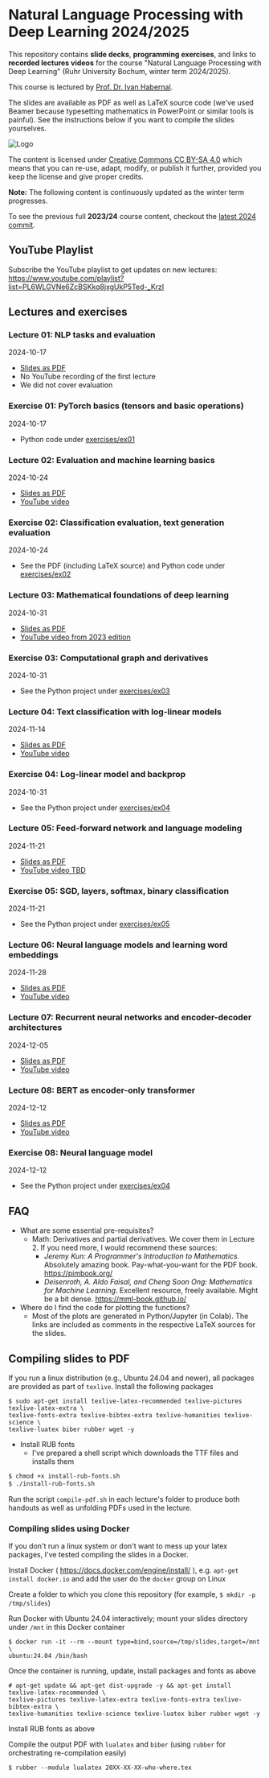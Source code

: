 # Natural Language Processing with Deep Learning 2024/2025

This repository contains **slide decks**, **programming exercises**, and links to **recorded lectures videos** for the course "Natural Language Processing with Deep Learning" (Ruhr University Bochum, winter term 2024/2025).

This course is lectured by [Prof. Dr. Ivan Habernal](https://www.trusthlt.org).

The slides are available as PDF as well as LaTeX source code (we've used Beamer because typesetting mathematics in PowerPoint or similar tools is painful). See the instructions below if you want to compile the slides yourselves.

![Logo](https://upload.wikimedia.org/wikipedia/commons/thumb/e/e5/CC_BY-SA_icon.svg/88px-CC_BY-SA_icon.svg.png)

The content is licensed under [Creative Commons CC BY-SA 4.0](https://creativecommons.org/licenses/by-sa/4.0/) which means that you can re-use, adapt, modify, or publish it further, provided you keep the license and give proper credits.

**Note:** The following content is continuously updated as the winter term progresses.

To see the previous full **2023/24** course content, checkout the [latest 2024 commit](https://github.com/trusthlt/nlp-with-deep-learning-lectures/tree/ae2364ac136e9852a6992f17a90771f0a5474bfb).

## YouTube Playlist

Subscribe the YouTube playlist to get updates on new lectures: https://www.youtube.com/playlist?list=PL6WLGVNe6ZcBSKkq8jxgUkP5Ted-_KrzI

## Lectures and exercises

### Lecture 01: NLP tasks and evaluation

2024-10-17

* [Slides as PDF](/lectures/lecture01/pdf/nlpwdl2024-lecture01-handout.pdf)
* No YouTube recording of the first lecture
* We did not cover evaluation

### Exercise 01: PyTorch basics (tensors and basic operations)

2024-10-17

* Python code under [exercises/ex01](exercises/ex01)

### Lecture 02: Evaluation and machine learning basics

2024-10-24

* [Slides as PDF](/lectures/lecture02/pdf/nlpwdl2024-lecture02-handout.pdf)
* [YouTube video](https://www.youtube.com/watch?v=A_oS_7LnfD0)


### Exercise 02: Classification evaluation, text generation evaluation

2024-10-24

* See the PDF (including LaTeX source) and Python code under [exercises/ex02](exercises/ex02)


### Lecture 03: Mathematical foundations of deep learning

2024-10-31

* [Slides as PDF](/lectures/lecture03/pdf/nlpwdl2024-lecture03-handout.pdf)
* [YouTube video from 2023 edition](https://www.youtube.com/watch?v=viej0VnvwMY)

### Exercise 03: Computational graph and derivatives

2024-10-31

* See the Python project under [exercises/ex03](exercises/ex03)

### Lecture 04: Text classification with log-linear models

2024-11-14

* [Slides as PDF](/lectures/lecture04/pdf/nlpwdl2024-lecture04-handout.pdf)
* [YouTube video](https://www.youtube.com/watch?v=UASyReidhqM)

### Exercise 04: Log-linear model and backprop

2024-10-31

* See the Python project under [exercises/ex04](exercises/ex04)

### Lecture 05: Feed-forward network and language modeling

2024-11-21

* [Slides as PDF](/lectures/lecture04/pdf/nlpwdl2024-lecture05-handout.pdf)
* [YouTube video TBD](https://www.youtube.com/watch?v=0cHYQgOTYFw)

### Exercise 05: SGD, layers, softmax, binary classification

2024-11-21

* See the Python project under [exercises/ex05](exercises/ex04)

### Lecture 06: Neural language models and learning word embeddings

2024-11-28

* [Slides as PDF](/lectures/lecture04/pdf/nlpwdl2024-lecture06-handout.pdf)
* [YouTube video](https://www.youtube.com/watch?v=wUey35aN6mI)


### Lecture 07: Recurrent neural networks and encoder-decoder architectures

2024-12-05

* [Slides as PDF](/lectures/lecture04/pdf/nlpwdl2024-lecture07-handout.pdf)
* [YouTube video](https://www.youtube.com/watch?v=AqR8tMGXHGQ)

### Lecture 08: BERT as encoder-only transformer

2024-12-12

* [Slides as PDF](/lectures/lecture04/pdf/nlpwdl2024-lecture08-handout.pdf)
* [YouTube video](https://www.youtube.com/watch?v=Iv4frRvYFd8)

### Exercise 08: Neural language model

2024-12-12

* See the Python project under [exercises/ex04](exercises/ex08)


## FAQ

* What are some essential pre-requisites?
  * Math: Derivatives and partial derivatives. We cover them in Lecture 2. If you need more, I would recommend these sources:
    * *Jeremy Kun: A Programmer's Introduction to Mathematics.* Absolutely amazing book. Pay-what-you-want for the PDF book. https://pimbook.org/
    * *Deisenroth, A. Aldo Faisal, and Cheng Soon Ong: Mathematics for Machine Learning*. Excellent resource, freely available. Might be a bit dense. https://mml-book.github.io/
* Where do I find the code for plotting the functions?
  * Most of the plots are generated in Python/Jupyter (in Colab). The links are included as comments in the respective LaTeX sources for the slides.

## Compiling slides to PDF

If you run a linux distribution (e.g., Ubuntu 24.04 and newer), all packages are provided as part of `texlive`. Install the following packages

```plain
$ sudo apt-get install texlive-latex-recommended texlive-pictures texlive-latex-extra \
texlive-fonts-extra texlive-bibtex-extra texlive-humanities texlive-science \
texlive-luatex biber rubber wget -y
```

* Install RUB fonts
  * I've prepared a shell script which downloads the TTF files and installs them

```bash
$ chmod +x install-rub-fonts.sh
$ ./install-rub-fonts.sh
```

Run the script `compile-pdf.sh` in each lecture's folder to produce both handouts as well as unfolding PDFs used in the lecture.

### Compiling slides using Docker

If you don't run a linux system or don't want to mess up your latex packages, I've tested compiling the slides in a Docker.

Install Docker ( https://docs.docker.com/engine/install/ ), e.g. `apt-get install docker.io` and add the user do the `docker` group on Linux

Create a folder to which you clone this repository (for example, `$ mkdir -p /tmp/slides`)

Run Docker with Ubuntu 24.04 interactively; mount your slides directory under `/mnt` in this Docker container

```plain
$ docker run -it --rm --mount type=bind,source=/tmp/slides,target=/mnt \
ubuntu:24.04 /bin/bash
```

Once the container is running, update, install packages and fonts as above

```plain
# apt-get update && apt-get dist-upgrade -y && apt-get install texlive-latex-recommended \
texlive-pictures texlive-latex-extra texlive-fonts-extra texlive-bibtex-extra \
texlive-humanities texlive-science texlive-luatex biber rubber wget -y
```

Install RUB fonts as above

Compile the output PDF with `lualatex` and `biber` (using `rubber` for orchestrating re-compilation easily)

```plain
$ rubber --module lualatex 20XX-XX-XX-who-where.tex
```
